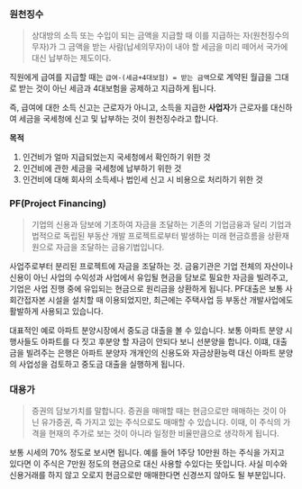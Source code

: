 ### 원천징수

> 상대방의 소득 또는 수입이 되는 금액을 지급할 때 이를 지급하는 자(원천징수의무자)가 그 금액을 받는 사람(납세의무자)이 내야 할 세금을 미리 떼어서 국가에 대신 납부하는 제도이다.

직원에게 급여를 지급할 때는 `급여-(세금+4대보험) = 받는 금액`으로 계약된 월급을 그대로 받는 것이 아닌 세금과 4대보험을 공제하고 지급하게 됩니다.

즉, 급여에 대한 소득 신고는 근로자가 아니고, 소득을 지급한 **사업자**가 근로자를 대신하여 세금을 국세청에 신고 및 납부하는 것이 원천징수라고 합니다.

**목적**

1. 인건비가 얼마 지급되었는지 국세청에서 확인하기 위한 것
2. 인건비에 관한 세금을 국세청에 납부하기 위한 것
3. 인건비에 대해 회사의 소득세나 법인세 신고 시 비용으로 처리하기 위한 것

### PF(Project Financing)

> 기업의 신용과 담보에 기초하여 자금을 조달하는 기존의 기업금융과 달리 기업과 법적으로 독립된 부동산 개발 프로젝트로부터 발생하는 미래 현금흐름을 상환재원으로 자금을 조달하는 금융기법입니다.

사업주로부터 분리된 프로젝트에 자금을 조달하는 것. 금융기관은 기업 전체의 자산이나 신용이 아닌 사업의 수익성과 사업에서 유입될 현금을 담보로 필요한 자금을 빌려주고, 기업은 사업 진행 중에 유입되는 현금으로 원리금을 상환하게 됩니다. PF대출은 보통 사회간접자본 시설을 설치할 때 이용되었지만, 최근에는 주택사업 등 부동산 개발사업에도 활발하게 사용되고 있습니다.

대표적인 예로 아파트 분양시장에서 중도금 대출을 볼 수 있습니다. 보통 아파트 분양 시행사들도 아파트를 다 짓고 후분양 할 자금이 안되다 보니 선분양을 합니다. 이떄, 대출금을 빌려주는 은행은 아파트 분양자 개개인의 신용도와 자금상환능력 대신 아파트 분양의 사업성을 검토하고 중도금 대출을 실행하게 됩니다.



### 대용가

> 증권의 담보가치를 말합니다. 증권을 매매할 때는 현금으로만 매매하는 것이 아닌 유가증권, 즉 가지고 있는 주식으로도 매매할 수 있습니다. 이때, 이 주식의 가격을 현재의 주가로 보는 것이 아니라 일정한 비율만큼으로 생각하게 됩니다.

보통 시세의 70% 정도로 보시면 됩니다. 예를 들어 1주당 10만원 하는 주식을 가지고 있다면 이 주식은 7만원 정도의 현금으로 대신 사용할 수있다는 뜻입니다. 사실 미수와 신용거래를 하지 않고 오로지 현금으로만 매매한다면 신경쓰지 않아도 될 부분입니다.